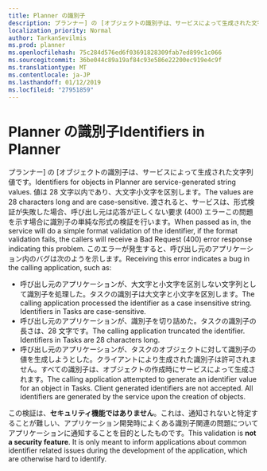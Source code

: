 ```yaml
---
title: Planner の識別子
description: プランナー] の [オブジェクトの識別子は、サービスによって生成された文字列値です。 値は 28 文字以内であり、大文字小文字を区別します。 渡されると、サービスは、形式検証が失敗した場合、呼び出し元は応答が正しくない要求 (400) エラーこの問題を示す場合に識別子の単純な形式の検証を行います。 このエラーが発生すると、呼び出し元のアプリケーション内のバグは次のようを示します。
localization_priority: Normal
author: TarkanSevilmis
ms.prod: planner
ms.openlocfilehash: 75c284d576ed6f03691828309fab7ed899c1c066
ms.sourcegitcommit: 36be044c89a19af84c93e586e22200ec919e4c9f
ms.translationtype: MT
ms.contentlocale: ja-JP
ms.lasthandoff: 01/12/2019
ms.locfileid: "27951859"
---
```

# <a name="identifiers-in-planner"></a><span data-ttu-id="7e619-106">Planner の識別子</span><span class="sxs-lookup"><span data-stu-id="7e619-106">Identifiers in Planner</span></span>

<span data-ttu-id="7e619-107">プランナー] の [オブジェクトの識別子は、サービスによって生成された文字列値です。</span><span class="sxs-lookup"><span data-stu-id="7e619-107">Identifiers for objects in Planner are service-generated string values.</span></span> <span data-ttu-id="7e619-108">値は 28 文字以内であり、大文字小文字を区別します。</span><span class="sxs-lookup"><span data-stu-id="7e619-108">The values are 28 characters long and are case-sensitive.</span></span> <span data-ttu-id="7e619-109">渡されると、サービスは、形式検証が失敗した場合、呼び出し元は応答が正しくない要求 (400) エラーこの問題を示す場合に識別子の単純な形式の検証を行います。</span><span class="sxs-lookup"><span data-stu-id="7e619-109">When passed as in, the service will do a simple format validation of the identifier, if the format validation fails, the callers will receive a Bad Request (400) error response indicating this problem.</span></span> <span data-ttu-id="7e619-110">このエラーが発生すると、呼び出し元のアプリケーション内のバグは次のようを示します。</span><span class="sxs-lookup"><span data-stu-id="7e619-110">Receiving this error indicates a bug in the calling application, such as:</span></span>

- <span data-ttu-id="7e619-p103">呼び出し元のアプリケーションが、大文字と小文字を区別しない文字列として識別子を処理した。タスクの識別子は大文字と小文字を区別します。</span><span class="sxs-lookup"><span data-stu-id="7e619-p103">The calling application processed the identifier as a case insensitive string. Identifiers in Tasks are case-sensitive.</span></span>
- <span data-ttu-id="7e619-p104">呼び出し元のアプリケーションが、識別子を切り詰めた。タスクの識別子の長さは、28 文字です。</span><span class="sxs-lookup"><span data-stu-id="7e619-p104">The calling application truncated the identifier. Identifiers in Tasks are 28 characters long.</span></span>
- <span data-ttu-id="7e619-p105">呼び出し元のアプリケーションが、タスクのオブジェクトに対して識別子の値を生成しようとした。クライアントにより生成された識別子は許可されません。すべての識別子は、オブジェクトの作成時にサービスによって生成されます。</span><span class="sxs-lookup"><span data-stu-id="7e619-p105">The calling application attempted to generate an identifier value for an object in Tasks. Client generated identifiers are not accepted. All identifiers are generated by the service upon the creation of objects.</span></span>

<span data-ttu-id="7e619-p106">この検証は、**セキュリティ機能ではありません**。これは、通知されないと特定することが難しい、アプリケーション開発時によくある識別子関連の問題についてアプリケーションに通知することを目的としたものです。</span><span class="sxs-lookup"><span data-stu-id="7e619-p106">This validation is **not a security feature**. It is only meant to inform applications about common identifier related issues during the development of the application, which are otherwise hard to identify.</span></span>
